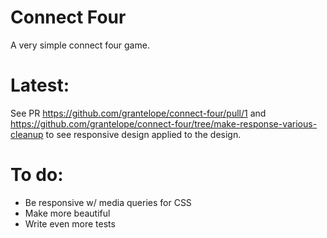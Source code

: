 # Connect Four

A very simple connect four game.

# Latest:
See PR https://github.com/grantelope/connect-four/pull/1 and https://github.com/grantelope/connect-four/tree/make-response-various-cleanup to see responsive design applied to the design.


# To do: 
- Be responsive w/ media queries for CSS
- Make more beautiful
- Write even more tests

